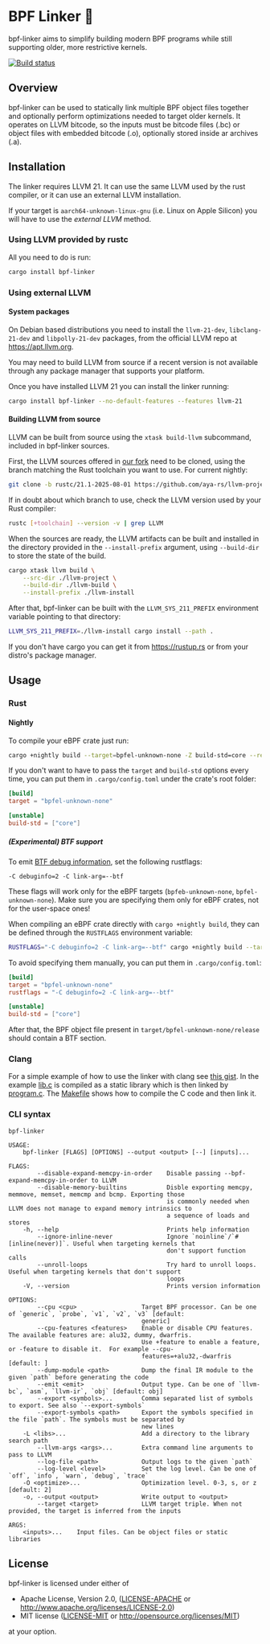# BPF Linker 🔗

bpf-linker aims to simplify building modern BPF programs while still supporting
older, more restrictive kernels.

[![Build status][build-badge]][build-url]

[build-badge]: https://img.shields.io/github/actions/workflow/status/aya-rs/bpf-linker/ci.yml
[build-url]: https://github.com/aya-rs/bpf-linker/actions/workflows/ci.yml

## Overview

bpf-linker can be used to statically link multiple BPF object files together
and optionally perform optimizations needed to target older kernels. It
operates on LLVM bitcode, so the inputs must be bitcode files (.bc) or object
files with embedded bitcode (.o), optionally stored inside ar archives (.a).

## Installation

The linker requires LLVM 21. It can use the same LLVM used by the rust compiler,
or it can use an external LLVM installation.

If your target is `aarch64-unknown-linux-gnu` (i.e. Linux on Apple Silicon) you 
will have to use the *external LLVM* method.

### Using LLVM provided by rustc

All you need to do is run:

```sh
cargo install bpf-linker
```

### Using external LLVM

#### System packages

On Debian based distributions you need to install the `llvm-21-dev`, `libclang-21-dev`
and `libpolly-21-dev` packages, from the official LLVM repo at https://apt.llvm.org.

You may need to build LLVM from source if a recent version is not available
through any package manager that supports your platform.

Once you have installed LLVM 21 you can install the linker running:

```sh
cargo install bpf-linker --no-default-features --features llvm-21
```

#### Building LLVM from source

LLVM can be built from source using the `xtask build-llvm` subcommand, included
in bpf-linker sources.

First, the LLVM sources offered in [our fork][llvm-fork] need to be cloned,
using the branch matching the Rust toolchain you want to use. For current
nightly:

```sh
git clone -b rustc/21.1-2025-08-01 https://github.com/aya-rs/llvm-project ./llvm-project
```

If in doubt about which branch to use, check the LLVM version used by your Rust
compiler:

```sh
rustc [+toolchain] --version -v | grep LLVM
```

When the sources are ready, the LLVM artifacts can be built and installed in
the directory provided in the `--install-prefix` argument, using `--build-dir`
to store the state of the build.

```sh
cargo xtask llvm build \
    --src-dir ./llvm-project \
    --build-dir ./llvm-build \
    --install-prefix ./llvm-install
```

After that, bpf-linker can be built with the `LLVM_SYS_211_PREFIX` environment
variable pointing to that directory:

```sh
LLVM_SYS_211_PREFIX=./llvm-install cargo install --path .
```

If you don't have cargo you can get it from https://rustup.rs or from your distro's package manager.

[llvm-fork]: https://github.com/aya-rs/llvm-project

## Usage

### Rust

#### Nightly

To compile your eBPF crate just run:

```sh
cargo +nightly build --target=bpfel-unknown-none -Z build-std=core --release
```

If you don't want to have to pass the `target` and `build-std` options every
time, you can put them in `.cargo/config.toml` under the crate's root folder:

```toml
[build]
target = "bpfel-unknown-none"

[unstable]
build-std = ["core"]
```

##### (Experimental) BTF support

To emit [BTF debug information](https://www.kernel.org/doc/html/next/bpf/btf.html),
set the following rustflags:

```
-C debuginfo=2 -C link-arg=--btf
```

These flags will work only for the eBPF targets (`bpfeb-unknown-none`,
`bpfel-unknown-none`). Make sure you are specifying them only for eBPF crates,
not for the user-space ones!

When compiling an eBPF crate directly with `cargo +nightly build`, they can be
defined through the `RUSTFLAGS` environment variable:

```sh
RUSTFLAGS="-C debuginfo=2 -C link-arg=--btf" cargo +nightly build --target=bpfel-unknown-none -Z build-std=core --release
```

To avoid specifying them manually, you can put them in `.cargo/config.toml`:

```toml
[build]
target = "bpfel-unknown-none"
rustflags = "-C debuginfo=2 -C link-arg=--btf"

[unstable]
build-std = ["core"]
```

After that, the BPF object file present in `target/bpfel-unknown-none/release`
should contain a BTF section.

### Clang

For a simple example of how to use the linker with clang see [this
gist](https://gist.github.com/alessandrod/ed6f11ba41bcd8a19d8655e57a00350b). In
the example
[lib.c](https://gist.github.com/alessandrod/ed6f11ba41bcd8a19d8655e57a00350b#file-lib-c)
is compiled as a static library which is then linked by
[program.c](https://gist.github.com/alessandrod/ed6f11ba41bcd8a19d8655e57a00350b#file-program-c).
The
[Makefile](https://gist.github.com/alessandrod/ed6f11ba41bcd8a19d8655e57a00350b#file-makefile)
shows how to compile the C code and then link it.

### CLI syntax

```
bpf-linker

USAGE:
    bpf-linker [FLAGS] [OPTIONS] --output <output> [--] [inputs]...

FLAGS:
        --disable-expand-memcpy-in-order    Disable passing --bpf-expand-memcpy-in-order to LLVM
        --disable-memory-builtins           Disble exporting memcpy, memmove, memset, memcmp and bcmp. Exporting those
                                            is commonly needed when LLVM does not manage to expand memory intrinsics to
                                            a sequence of loads and stores
    -h, --help                              Prints help information
        --ignore-inline-never               Ignore `noinline`/`#[inline(never)]`. Useful when targeting kernels that
                                            don't support function calls
        --unroll-loops                      Try hard to unroll loops. Useful when targeting kernels that don't support
                                            loops
    -V, --version                           Prints version information

OPTIONS:
        --cpu <cpu>                  Target BPF processor. Can be one of `generic`, `probe`, `v1`, `v2`, `v3` [default:
                                     generic]
        --cpu-features <features>    Enable or disable CPU features. The available features are: alu32, dummy, dwarfris.
                                     Use +feature to enable a feature, or -feature to disable it.  For example --cpu-
                                     features=+alu32,-dwarfris [default: ]
        --dump-module <path>         Dump the final IR module to the given `path` before generating the code
        --emit <emit>                Output type. Can be one of `llvm-bc`, `asm`, `llvm-ir`, `obj` [default: obj]
        --export <symbols>...        Comma separated list of symbols to export. See also `--export-symbols`
        --export-symbols <path>      Export the symbols specified in the file `path`. The symbols must be separated by
                                     new lines
    -L <libs>...                     Add a directory to the library search path
        --llvm-args <args>...        Extra command line arguments to pass to LLVM
        --log-file <path>            Output logs to the given `path`
        --log-level <level>          Set the log level. Can be one of `off`, `info`, `warn`, `debug`, `trace`
    -O <optimize>...                 Optimization level. 0-3, s, or z [default: 2]
    -o, --output <output>            Write output to <output>
        --target <target>            LLVM target triple. When not provided, the target is inferred from the inputs

ARGS:
    <inputs>...    Input files. Can be object files or static libraries
```

## License

bpf-linker is licensed under either of

- Apache License, Version 2.0, ([LICENSE-APACHE](LICENSE-APACHE) or http://www.apache.org/licenses/LICENSE-2.0)
- MIT license ([LICENSE-MIT](LICENSE-MIT) or http://opensource.org/licenses/MIT)

at your option.
